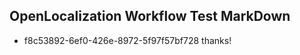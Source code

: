 ## OpenLocalization Workflow Test MarkDown
* f8c53892-6ef0-426e-8972-5f97f57bf728 thanks!

<!--HONumber=Aug16_HO5-->


